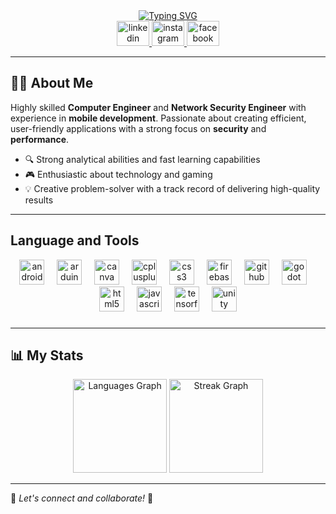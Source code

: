<div align="center">
<a href="https://git.io/typing-svg"><img src="https://readme-typing-svg.demolab.com?font=Inknut+Antiqua&size=50&duration=2000&pause=1000&color=000000&center=true&vCenter=true&width=600&height=150&lines=Hi+there!+%F0%9F%91%8B;I'm+Adrian+Lim!" alt="Typing SVG" /></a>
</div>

<div align="center">
  <a href="https://www.linkedin.com/in/adrianocurezalim/" target="_blank">
    <img src="https://raw.githubusercontent.com/maurodesouza/profile-readme-generator/master/src/assets/icons/social/linkedin/default.svg" width="52" height="40" alt="linkedin logo"  />
  </a>
  <a href="https://www.instagram.com/nishidonks/" target="_blank">
    <img src="https://raw.githubusercontent.com/maurodesouza/profile-readme-generator/master/src/assets/icons/social/instagram/default.svg" width="52" height="40" alt="instagram logo"  />
  </a>
  <a href="https://www.facebook.com/adrianocurezalim" target="_blank">
    <img src="https://raw.githubusercontent.com/maurodesouza/profile-readme-generator/master/src/assets/icons/social/facebook/default.svg" width="52" height="40" alt="facebook logo"  />
  </a>
</div>

---

## 👨‍💻 About Me

Highly skilled **Computer Engineer** and **Network Security Engineer** with experience in **mobile development**. Passionate about creating efficient, user-friendly applications with a strong focus on **security** and **performance**. 

- 🔍 Strong analytical abilities and fast learning capabilities  
- 🎮 Enthusiastic about technology and gaming  
- 💡 Creative problem-solver with a track record of delivering high-quality results  

---

## Language and Tools

<div align="center">
  <img src="https://img.shields.io/badge/Android Studio-3DDC84?logo=androidstudio&logoColor=black&style=for-the-badge" height="40" alt="androidstudio logo"  />
  <img width="12" />
  <img src="https://img.shields.io/badge/Arduino-00979D?logo=arduino&logoColor=white&style=for-the-badge" height="40" alt="arduino logo"  />
  <img width="12" />
  <img src="https://img.shields.io/badge/Canva-00C4CC?logo=canva&logoColor=black&style=for-the-badge" height="40" alt="canva logo"  />
  <img width="12" />
  <img src="https://img.shields.io/badge/C++-00599C?logo=cplusplus&logoColor=white&style=for-the-badge" height="40" alt="cplusplus logo"  />
  <img width="12" />
  <img src="https://img.shields.io/badge/CSS3-1572B6?logo=css3&logoColor=white&style=for-the-badge" height="40" alt="css3 logo"  />
  <img width="12" />
  <img src="https://img.shields.io/badge/Firebase-FFCA28?logo=firebase&logoColor=black&style=for-the-badge" height="40" alt="firebase logo"  />
  <img width="12" />
  <img src="https://img.shields.io/badge/GitHub-181717?logo=github&logoColor=white&style=for-the-badge" height="40" alt="github logo"  />
  <img width="12" />
  <img src="https://img.shields.io/badge/Godot Engine-478CBF?logo=godotengine&logoColor=white&style=for-the-badge" height="40" alt="godot logo"  />
  <img width="12" />
  <img src="https://img.shields.io/badge/HTML5-E34F26?logo=html5&logoColor=white&style=for-the-badge" height="40" alt="html5 logo"  />
  <img width="12" />
  <img src="https://img.shields.io/badge/JavaScript-F7DF1E?logo=javascript&logoColor=black&style=for-the-badge" height="40" alt="javascript logo"  />
  <img width="12" />
  <img src="https://img.shields.io/badge/TensorFlow-FF6F00?logo=tensorflow&logoColor=black&style=for-the-badge" height="40" alt="tensorflow logo"  />
  <img width="12" />
  <img src="https://img.shields.io/badge/Unity-FFFFFF?logo=unity&logoColor=black&style=for-the-badge" height="40" alt="unity logo"  />
</div>

###

---

## 📊 My Stats

<div align="center">
  <img src="https://github-readme-stats.vercel.app/api/top-langs?username=adrianocurezalim&locale=en&hide_title=false&layout=compact&card_width=320&langs_count=5&theme=default&hide_border=false&order=2" height="150" alt="Languages Graph" />
  <img src="https://streak-stats.demolab.com?user=adrianocurezalim&locale=en&mode=daily&theme=default&hide_border=false&border_radius=5&order=3" height="150" alt="Streak Graph" />
</div>

---

🌟 *Let's connect and collaborate!* 🚀
